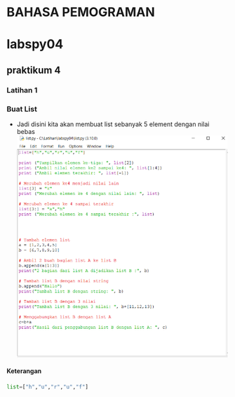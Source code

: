 # BAHASA PEMOGRAMAN
# labspy04
## praktikum 4


### Latihan 1
### Buat List
- Jadi disini kita akan membuat list sebanyak 5 element dengan nilai bebas
![gambar1](ss/ss1.png)
#### Keterangan
```python
list=["h","u","r","u","f"]
```
